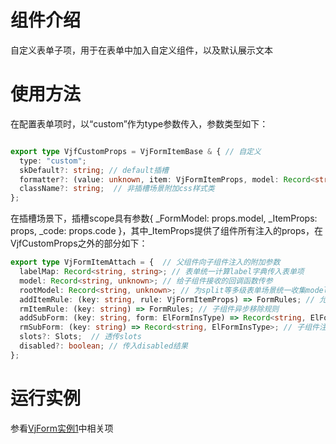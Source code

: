 # 组件介绍

自定义表单子项，用于在表单中加入自定义组件，以及默认展示文本

# 使用方法

在配置表单项时，以“custom”作为type参数传入，参数类型如下：

```ts

export type VjfCustomProps = VjFormItemBase & { // 自定义
  type: "custom";
  skDefault?: string; // default插槽
  formatter?: (value: unknown, item: VjFormItemProps, model: Record<string, unknown>) => string; // 非插槽场景下对值进行格式化
  className?: string;  // 非插槽场景附加css样式类
};

```

在插槽场景下，插槽scope具有参数{ _FormModel: props.model, _ItemProps: props, _code: props.code }，其中_ItemProps提供了组件所有注入的props，在VjfCustomProps之外的部分如下：

```ts
export type VjFormItemAttach = {  // 父组件向子组件注入的附加参数
  labelMap: Record<string, string>; // 表单统一计算label字典传入表单项
  model: Record<string, unknown>; // 给子组件接收的回调函数传参
  rootModel: Record<string, unknown>; // 为split等多级表单场景统一收集model数据透传
  addItemRule: (key: string, rule: VjFormItemProps) => FormRules; // 允许子组件异步增加规则
  rmItemRule: (key: string) => FormRules; // 子组件异步移除规则
  addSubForm: (key: string, form: ElFormInsType) => Record<string, ElFormInsType>; // 子组件增加子表单，用于校验
  rmSubForm: (key: string) => Record<string, ElFormInsType>; // 子组件注销子表单，用于校验
  slots?: Slots;  // 透传slots
  disabled?: boolean; // 传入disabled结果
};
```

# 运行实例

参看[VjForm实例1](/#/form/)中相关项